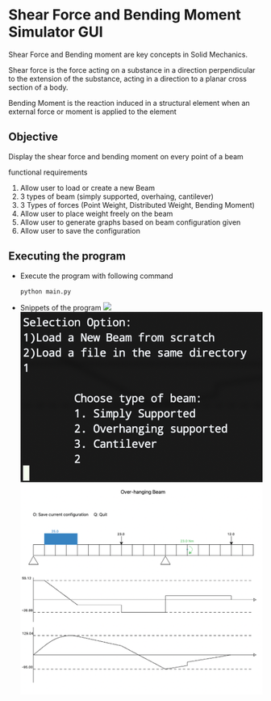 # Shear Force and Bending Moment Simulator GUI

Shear Force and Bending moment are key concepts in Solid Mechanics.

Shear force is the force acting on a substance in a direction perpendicular to the extension of the substance, acting in a direction to a planar cross section of a body.

Bending Moment is the reaction induced in a structural element when an external force or moment is applied to the element

## Objective

Display the shear force and bending moment on every point of a beam

functional requirements

1. Allow user to load or create a new Beam
2. 3 types of beam (simply supported, overhaing, cantilever)
3. 3 Types of forces (Point Weight, Distributed Weight, Bending Moment)
4. Allow user to place weight freely on the beam
5. Allow user to generate graphs based on beam configuration given
6. Allow user to save the configuration

## Executing the program

- Execute the program with following command

  ```shell
  python main.py
  ```

- Snippets of the program
  <img src="setup/pictures/demo.png"/>
  <img src="asset/demo1.png"/>
  <img src="asset/demo2.png"/>
